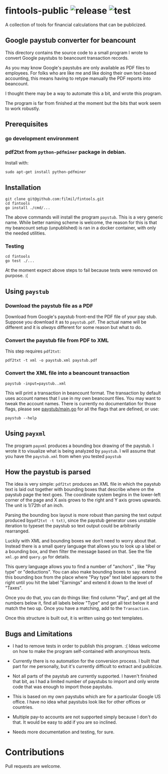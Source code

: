 # fintools-public ![release](https://github.com/filmil/fintools-public/actions/workflows/release.yml/badge.svg) ![test](https://github.com/filmil/fintools-public/actions/workflows/test.yml/badge.svg)

A collection of tools for financial calculations that can be publicized.

## Google paystub converter for beancount

This directory contains the source code to a small program I wrote to convert
Google paystubs to beancount transaction records.

[bc]: https://beancount.furius.ca

As you may know Google's paystubs are only available as PDF files to employees.
For folks who are like me and like doing their own text-based accounting, this
means having to retype manually the PDF reports into beancount.

I thought there may be a way to automate this a bit, and wrote this program.

The program is far from finished at the moment but the bits that work seem to
work robustly.

## Prerequisites

### go development environment

### pdf2txt from `python-pdfminer` package in debian.

Install with:

```
sudo apt-get install python-pdfminer
```

## Installation

```
git clone git@github.com:filmil/fintools.git
cd fintools
go install ./cmd/...
```

The above commands will install the program `paystub`. This is a very generic
name.  While better naming scheme is welcome, the reason for this is that my
beancount setup (unpublished) is ran in a docker container, with only the 
needed utilities.

### Testing

```
cd fintools
go test ./...
```

At the moment expect above steps to fail because tests were removed on purpose.
:(

## Using `paystub`

### Download the paystub file as a PDF

Download from Google's paystub front-end the PDF file of your pay stub.  Suppose
you download it as to `paystub.pdf`.  The actual name will be different and it
is *always* different for some reason but what to do.

### Convert the paystub file from PDF to XML

This step requires `pdf2txt`:

```
pdf2txt -t xml -o paystub.xml paystub.pdf
```

### Convert the XML file into a beancount transaction

```
paystub -input=paystub..xml
```

This will print a transaction in beancount format.  The transaction by default
uses account names that I use in my own beancount files.  You may want to tweak
the account names.  There is currently no documentation for those flags, please
see [paystub/main.go][pmg] for all the flags that are defined, or use:

```
paystub --help
```

[pmg]: https://github.com/filmil/fintools/tools/cnmd/paystub/main.go

## Using `payxml`

The program `payxml` produces a bounding box drawing of the paystub. I wrote
it to visualize what is being analyzed by `paystub`. I will assume that you
have the `paystub.xml` from when you tested `paystub`


## How the paystub is parsed

The idea is very simple: `pdf2txt` produces an XML file in which the paystub
text is laid out together with bounding boxes that describe where on the paystub
page the text goes.  The coordinate system begins in the lower-left corner of
the page and X axis grows to the right and Y axis grows upwards. The unit is
1/72th of an inch. 

Parsing the bounding box layout is more robust than parsing the text output
produced by`pdf2txt -t txt)`, since the paystub generator uses unstable
iteration to typeset the paystub so text output could be arbitrarily
rearranged.

Luckily with XML and bounding boxes we don't need to worry about that. Instead
there is a small query language that allows you to look up a label or a
bounding box, and then filter the message based on that.  See the file `xml.go`
and `query.go` for details.

This query language allows you to find a number of "anchors" , like "Pay type"
or "deductions".  You can also make bounding boxes to say: extend this bounding
box from the place where "Pay type" text label appears to the right until you
hit the label "Earnings" and extend it down to the level of "Taxes".

Once you do that, you can do things like: find column "Pay", and get all the
numbers below it, find all labels below "Type" and get all text below it and
match the two up.  Once you have a matching, add to the `Transaction`.

Once this structure is built out, it is written using go text templates.

## Bugs and Limitations

* I had to remove tests in order to publish this program. :( Ideas welcome on
how to make the program self-contained with anonymous tests.

* Currently there is no automation for the conversion process.  I built that
part for me personally, but it's currently difficult to extract and publicize.

* Not all parts of the paystub are currently supported. I haven't finished that
bit, as I had a limited number of paystubs to import and only wrote code that
was enough to import those paystubs.

* This is based on my own paystubs which are for a particular Google US office.
I have no idea what paystubs look like for other offices or countries.

* Multiple pay-to accounts are not supported simply because I don't do that. It
would be easy to add if you are so inclined.

* Needs more documentation and testing, for sure.

# Contributions

Pull requests are welcome.
